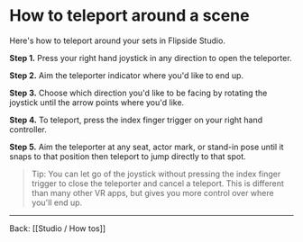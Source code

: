 # How to teleport around a scene

Here's how to teleport around your sets in Flipside Studio.

**Step 1.** Press your right hand joystick in any direction to open the teleporter.

**Step 2.** Aim the teleporter indicator where you'd like to end up.

**Step 3.** Choose which direction you'd like to be facing by rotating the joystick until the arrow points where you'd like.

**Step 4.** To teleport, press the index finger trigger on your right hand controller.

**Step 5.** Aim the teleporter at any seat, actor mark, or stand-in pose until it snaps to that position then teleport to jump directly to that spot.

> Tip: You can let go of the joystick without pressing the index finger trigger to close the teleporter and cancel a teleport. This is different than many other VR apps, but gives you more control over where you'll end up.

---

Back: [[Studio / How tos]]
